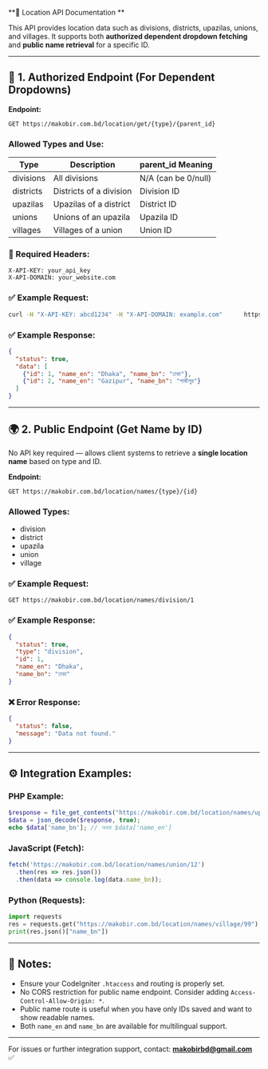 **📘 Location API Documentation **

This API provides location data such as divisions, districts, upazilas, unions, and villages. It supports both **authorized dependent dropdown fetching** and **public name retrieval** for a specific ID.

---

## 🔐 1. Authorized Endpoint (For Dependent Dropdowns)

**Endpoint:**
```
GET https://makobir.com.bd/location/get/{type}/{parent_id}
```

### Allowed Types and Use:
| Type       | Description             | parent_id Meaning      |
|------------|--------------------------|-------------------------|
| divisions  | All divisions            | N/A (can be 0/null)     |
| districts  | Districts of a division  | Division ID             |
| upazilas   | Upazilas of a district   | District ID             |
| unions     | Unions of an upazila     | Upazila ID              |
| villages   | Villages of a union      | Union ID                |

### 🔐 Required Headers:
```http
X-API-KEY: your_api_key
X-API-DOMAIN: your_website.com
```

### ✅ Example Request:
```bash
curl -H "X-API-KEY: abcd1234" -H "X-API-DOMAIN: example.com"      https://makobir.com.bd/location/get/districts/1
```

### ✅ Example Response:
```json
{
  "status": true,
  "data": [
    {"id": 1, "name_en": "Dhaka", "name_bn": "ঢাকা"},
    {"id": 2, "name_en": "Gazipur", "name_bn": "গাজীপুর"}
  ]
}
```

---

## 🌍 2. Public Endpoint (Get Name by ID)

No API key required — allows client systems to retrieve a **single location name** based on type and ID.

**Endpoint:**
```
GET https://makobir.com.bd/location/names/{type}/{id}
```

### Allowed Types:
- division
- district
- upazila
- union
- village

### ✅ Example Request:
```
GET https://makobir.com.bd/location/names/division/1
```

### ✅ Example Response:
```json
{
  "status": true,
  "type": "division",
  "id": 1,
  "name_en": "Dhaka",
  "name_bn": "ঢাকা"
}
```

### ❌ Error Response:
```json
{
  "status": false,
  "message": "Data not found."
}
```

---

## ⚙️ Integration Examples:

### PHP Example:
```php
$response = file_get_contents("https://makobir.com.bd/location/names/upazila/5");
$data = json_decode($response, true);
echo $data['name_bn']; // অথবা $data['name_en']
```

### JavaScript (Fetch):
```javascript
fetch('https://makobir.com.bd/location/names/union/12')
  .then(res => res.json())
  .then(data => console.log(data.name_bn));
```

### Python (Requests):
```python
import requests
res = requests.get("https://makobir.com.bd/location/names/village/99")
print(res.json()["name_bn"])
```

---

## 📌 Notes:
- Ensure your CodeIgniter `.htaccess` and routing is properly set.
- No CORS restriction for public name endpoint. Consider adding `Access-Control-Allow-Origin: *`.
- Public name route is useful when you have only IDs saved and want to show readable names.
- Both `name_en` and `name_bn` are available for multilingual support.

---

For issues or further integration support, contact: **makobirbd@gmail.com** ✅
